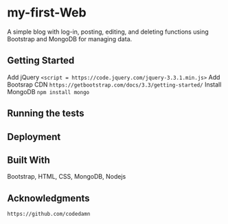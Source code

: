 # my-first-Web
A simple blog with log-in, posting, editing, and deleting functions using Bootstrap and MongoDB for managing data. 

## Getting Started
Add jQuery
```<script = https://code.jquery.com/jquery-3.3.1.min.js>```
Add Bootsrap CDN
```https://getbootstrap.com/docs/3.3/getting-started/```
Install MongoDB
```npm install mongo```

## Running the tests
## Deployment
## Built With
Bootstrap, HTML, CSS, MongoDB, Nodejs
## Acknowledgments
```https://github.com/codedamn```

